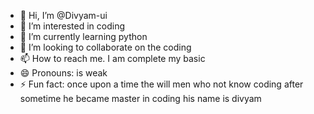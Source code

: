 - 👋 Hi, I’m @Divyam-ui
- 👀 I’m interested in coding 
- 🌱 I’m currently learning python
- 💞️ I’m looking to collaborate on the coding 
- 📫 How to reach me. I am complete my basic 
- 😄 Pronouns: is weak
- ⚡ Fun fact: once upon a time the will men who not know coding after sometime he became master in coding his name is divyam 
  

<!---
Divyam-ui/Divyam-ui is a ✨ special ✨ repository because its `README.md` (this file) appears on your GitHub profile.
You can click the Preview link to take a look at your changes.
--->
